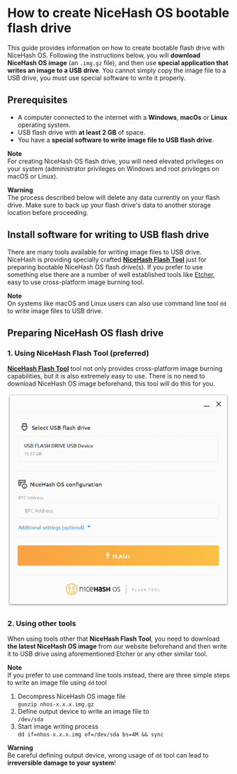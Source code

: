 # How to create NiceHash OS bootable flash drive
This guide provides information on how to create bootable flash drive with NiceHash OS. Following the instructions below, you will **download NiceHash OS image** (an `.img.gz` file), and then use **special application that writes an image to a USB drive**. You cannot simply copy the image file to a USB drive, you must use special software to write it properly.

## Prerequisites
* A computer connected to the internet with a **Windows**, **macOs** or **Linux** operating system.
* USB flash drive with **at least 2 GB** of space.
* You have a **special software to write image file to USB flash drive**.

**Note**<br/>
For creating NiceHash OS flash drive, you will need elevated privileges on your system (administrator privileges on Windows and root privileges on macOS or Linux).

**Warning**<br/>
The process described below will delete any data currently on your flash drive. Make sure to back up your flash drive's data to another storage location before proceeding.

## Install software for writing to USB flash drive
There are many tools available for writing image files to USB drive. NiceHash is providing specially crafted [**NiceHash Flash Tool**](https://github.com/nicehash/NHOS-Flash-Tool) just for preparing bootable NiceHash OS flash drive(s). If you prefer to use something else there are a number of well established tools like [Etcher](https://etcher.io), easy to use cross-platform image burning tool.

**Note**<br/>
On systems like macOS and Linux users can also use command line tool `dd` to write image files to USB drive.

## Preparing NiceHash OS flash drive

### 1. Using NiceHash Flash Tool (preferred)
[**NiceHash Flash Tool**](https://github.com/nicehash/NHOS-Flash-Tool) tool not only provides cross-platform image burning capabilities, but it is also extremely easy to use. There is no need to download NiceHash OS image beforehand, this tool will do this for you.

![](graphics/nhos-flash-tool.png)

### 2. Using other tools
When using tools other that **NiceHash Flash Tool**, you need to download **the latest NiceHash OS image** from our website beforehand and then write it to USB drive using aforementioned Etcher or any other similar tool.

**Note**<br/>
If you prefer to use command line tools instead, there are three simple steps to write an image file using `dd` tool
1. Decompress NiceHash OS image file<br/>
   `gunzip nhos-x.x.x.img.gz`
2. Define output device to write an image file to<br/>
   `/dev/sda`
3. Start image writing process<br/>
   `dd if=nhos-x.x.x.img of=/dev/sda bs=4M && sync`

**Warning**<br/>
Be careful defining output device, wrong usage of `dd` tool can lead to **irreversible damage to your system**!
